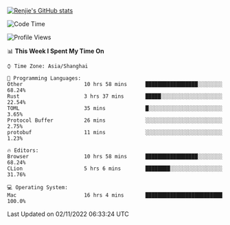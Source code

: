[![Renjie's GitHub stats](https://github-readme-stats.vercel.app/api?username=liurenjie1024&show_icons=true&theme=chartreuse-dark)](https://github.com/anuraghazra/github-readme-stats)

<!--START_SECTION:waka-->
![Code Time](http://img.shields.io/badge/Code%20Time-281%20hrs%2045%20mins-blue)

![Profile Views](http://img.shields.io/badge/Profile%20Views-18-blue)

📊 **This Week I Spent My Time On** 

```text
⌚︎ Time Zone: Asia/Shanghai

💬 Programming Languages: 
Other                    10 hrs 58 mins      █████████████████░░░░░░░░   68.24% 
Rust                     3 hrs 37 mins       █████░░░░░░░░░░░░░░░░░░░░   22.54% 
TOML                     35 mins             █░░░░░░░░░░░░░░░░░░░░░░░░   3.65% 
Protocol Buffer          26 mins             ░░░░░░░░░░░░░░░░░░░░░░░░░   2.75% 
protobuf                 11 mins             ░░░░░░░░░░░░░░░░░░░░░░░░░   1.23%

🔥 Editors: 
Browser                  10 hrs 58 mins      █████████████████░░░░░░░░   68.24% 
CLion                    5 hrs 6 mins        ████████░░░░░░░░░░░░░░░░░   31.76%

💻 Operating System: 
Mac                      16 hrs 4 mins       █████████████████████████   100.0%

```


 Last Updated on 02/11/2022 06:33:24 UTC
<!--END_SECTION:waka-->

